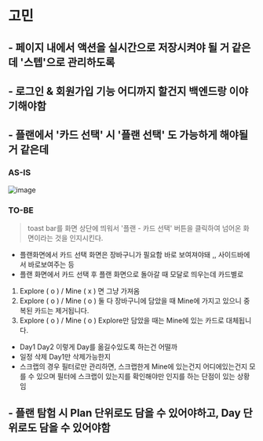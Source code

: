 
# 고민

## - 페이지 내에서 액션을 실시간으로 저장시켜야 될 거 같은데 '스텝'으로 관리하도록

## - 로그인 & 회원가입 기능 어디까지 할건지 백엔드랑 이야기해야함

## - 플랜에서 '카드 선택' 시 '플랜 선택' 도 가능하게 해야될 거 같은데

### AS-IS
![image](https://github.com/user-attachments/assets/abaa27aa-f6d8-4b66-9b82-2f10e81474e4)

### TO-BE
> toast bar를 화면 상단에 띄워서 '플랜 - 카드 선택' 버튼을 클릭하여 넘어온 화면이라는 것을 인지시킨다.


- 플랜화면에서 카드 선택 화면은 장바구니가 필요함 바로 보여져야돼 ,, 사이드바에서 바로보여주는 등
- 플랜 화면에서 카드 선택 후 플랜 화면으로 돌아갈 때 모달로 띄우는데 카드별로
1. Explore ( o ) / Mine ( x ) 면 그냥 가져옴
2. Explore ( o ) / Mine ( o ) 둘 다 장바구니에 담았을 때 Mine에 가지고 있으니 중복된 카드는 제거됩니다.
3. Explore ( o ) / Mine ( o ) Explore만 담았을 때는 Mine에 있는 카드로 대체됩니다.


- Day1 Day2 이렇게 Day를 옮길수있도록 하는건 어떨까
- 일정 삭제 Day1만 삭제가능한지
- 스크랩의 경우 필터로만 관리하면, 스크랩한게 Mine에 있는건지 어디에있는건지 모를 수 있으며 필터에 스크랩이 있는지를 확인해야만 인지를 하는 단점이 있는 상황임

## - 플랜 탐험 시 Plan 단위로도 담을 수 있어야하고, Day 단위로도 담을 수 있어야함
